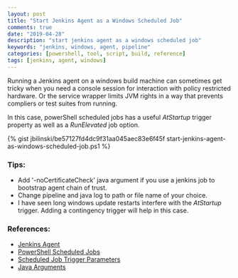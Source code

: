 ```yaml
---
layout: post
title: "Start Jenkins Agent as a Windows Scheduled Job"
comments: true
date: "2019-04-28"
description: "start jenkins agent as a windows scheduled job"
keywords: "jenkins, windows, agent, pipeline"
categories: [powershell, tool, script, build, reference]
tags: [jenkins, agent, windows]
---
```


Running a Jenkins agent on a windows build machine can sometimes get tricky when you need a console session for interaction with policy restricted hardware. Or the service wrapper limits JVM rights in a way that prevents compliers or test suites from running. 

In this case, powerShell scheduled jobs has a useful _AtStartup_ trigger property as well as a _RunElevated_ job option. 

{% gist jbilinski/be57127fd4dc9f31aa045aec83e6f45f start-jenkins-agent-as-windows-scheduled-job.ps1 %}

### Tips:
 - Add '-noCertificateCheck' java argument if you use a jenkins job to bootstrap agent chain of trust. 
 - Change pipeline and java log to path or file name of your choice.
 - I have seen long windows update restarts interfere with the _AtStartup_ trigger. Adding a contingency trigger will help in this case. 

 ### References:
 - [Jenkins Agent](https://jenkins.io/doc/book/agents/)
 - [PowerShell Scheduled Jobs](https://docs.microsoft.com/en-us/powershell/module/psscheduledjob/)
 - [Scheduled Job Trigger Parameters](https://learn.microsoft.com/en-us/powershell/module/psscheduledjob/new-jobtrigger/#parameters)
 - [Java Arguments](https://docs.oracle.com/javase/8/docs/technotes/tools/windows/java.html)
